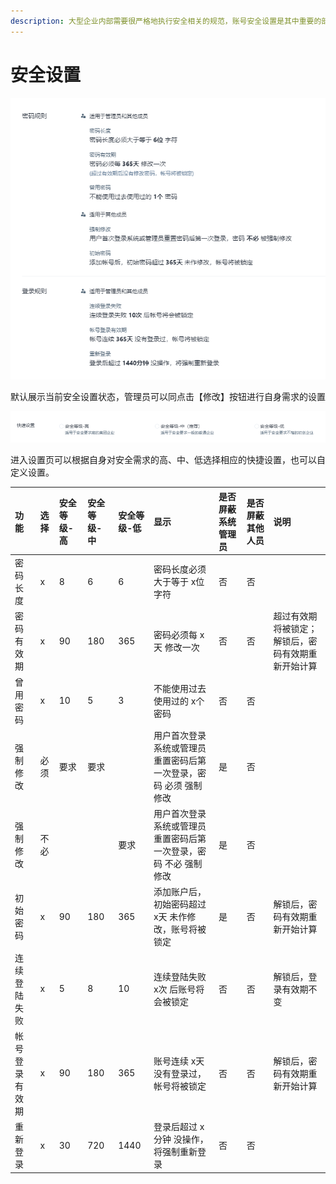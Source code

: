 ```yaml
---
description: 大型企业内部需要很严格地执行安全相关的规范，账号安全设置是其中重要的部分。
---
```


# 安全设置

![](../../.gitbook/assets/image%20%28193%29.png)

默认展示当前安全设置状态，管理员可以同点击【修改】按钮进行自身需求的设置

![](../../.gitbook/assets/image%20%28237%29.png)

进入设置页可以根据自身对安全需求的高、中、低选择相应的快捷设置，也可以自定义设置。



| 功能 | 选择 | 安全等级-高 | 安全等级-中  | 安全等级-低 | 显示 | 是否屏蔽系统管理员 | 是否屏蔽其他人员 | 说明 |
| :--- | :--- | :--- | :--- | :--- | :--- | :--- | :--- | :--- |
| 密码长度 | x | 8 | 6 | 6 | 密码长度必须大于等于 x位 字符 | 否 | 否 |  |
| 密码有效期 | x | 90 | 180 | 365 | 密码必须每 x天 修改一次 | 否 | 否 | 超过有效期将被锁定；解锁后，密码有效期重新开始计算 |
| 曾用密码 | x | 10 | 5 | 3 | 不能使用过去使用过的 x个 密码 | 否 | 否 |  |
| 强制修改 | 必须 | 要求 | 要求 |  | 用户首次登录系统或管理员重置密码后第一次登录，密码 必须 强制修改 | 是 | 否 |  |
| 强制修改 | 不必 |  |  | 要求 | 用户首次登录系统或管理员重置密码后第一次登录，密码 不必 强制修改 | 是 | 否 |  |
| 初始密码 | x | 90 | 180 | 365 | 添加账户后，初始密码超过 x天 未作修改，账号将被锁定 | 是 | 否 | 解锁后，密码有效期重新开始计算 |
| 连续登陆失败 | x | 5 | 8 | 10 | 连续登陆失败 x次 后账号将会被锁定 | 否 | 否 | 解锁后，登录有效期不变 |
| 帐号登录有效期 | x | 90 | 180 | 365 | 账号连续 x天 没有登录过，帐号将被锁定 | 否 | 否 | 解锁后，密码有效期重新开始计算 |
| 重新登录 | x | 30 | 720 | 1440 | 登录后超过 x分钟 没操作，将强制重新登录 | 否 | 否 |  |

